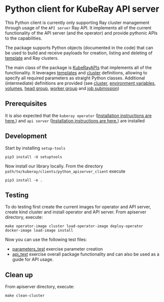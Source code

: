 # Python client for KubeRay API server

This Python client is currently only supporting Ray cluster management through usage of the `API server` Ray API. It implements all of the current functionality of the API server (and the operator) and provide pythonic APIs to the capabilities.

The package supports Python objects (documented in the code) that can be used to build and receive payloads for creation, listing and deleting of [template](https://ray-project.github.io/kuberay/components/apiserver/#compute-template) and Ray clusters.

The main class of the package is [KubeRayAPIs](src/python_apiserver_client/kuberay_apis.py) that implements all of the functionality. It leverages [templates](src/python_apiserver_client/params/templates.py) and [cluster](src/python_apiserver_client/params/cluster.py) definitions, allowing to specify all required parameters as straight Python classes. Additional (intermediate) definitions are provided (see [cluster](src/python_apiserver_client/params/cluster.py), [environment variables](src/python_apiserver_client/params/environmentvariables.py), [volumes](src/python_apiserver_client/params/volumes.py), [head group](src/python_apiserver_client/params/headnode.py), [worker group](src/python_apiserver_client/params/workernode.py) and [job submission](src/python_apiserver_client/params/jobsubmission.py))

## Prerequisites

It is also expected that the `kuberay operator` ([Installation instructions are here.](https://github.com/ray-project/kuberay#quick-start)) and `api server` ([Installation instructions are here.](https://ray-project.github.io/kuberay/components/apiserver)) are installed

## Development

Start by installing `setup-tools`

```shell
pip3 install -U setuptools
```

Now install our library locally. From the directory `path/to/kuberay/clients/python_apiserver_client` execute

```shell
pip3 install -e .
```

## Testing

To do testing first create the current images for operator and API server, create kind cluster and install operator and API server.
From apiserver directory, execute:

```shell
make operator-image cluster load-operator-image deploy-operator docker-image load-image install
```

Now you can use the following test files: 
* [parameters_test](test/api_params_test.py) exercise parameter creation
* [api_test](test/kuberay_api_test.py) exercise overall package functionality and can also be used as a guide for API usage.

## Clean up

From apiserver directory, execute:

```shell
make clean-cluster
```